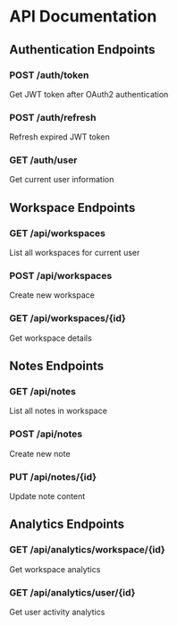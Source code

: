 # API Documentation

## Authentication Endpoints

### POST /auth/token
Get JWT token after OAuth2 authentication

### POST /auth/refresh
Refresh expired JWT token

### GET /auth/user
Get current user information

## Workspace Endpoints

### GET /api/workspaces
List all workspaces for current user

### POST /api/workspaces
Create new workspace

### GET /api/workspaces/{id}
Get workspace details

## Notes Endpoints

### GET /api/notes
List all notes in workspace

### POST /api/notes
Create new note

### PUT /api/notes/{id}
Update note content

## Analytics Endpoints

### GET /api/analytics/workspace/{id}
Get workspace analytics

### GET /api/analytics/user/{id}
Get user activity analytics
